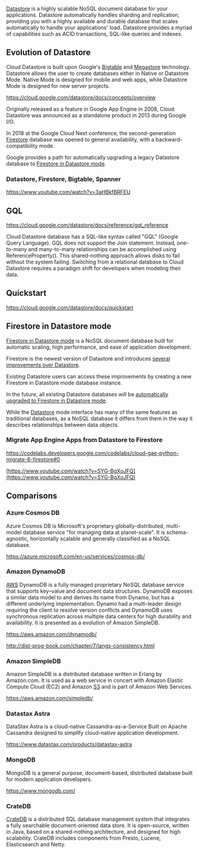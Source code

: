 
[Datastore](https://cloud.google.com/datastore) is a highly scalable NoSQL  document database for your applications. Datastore automatically handles sharding and replication, providing you with a highly available and durable database that scales automatically to handle your applications' load. Datastore provides a myriad of capabilities such as ACID transactions, SQL-like queries and indexes.  



## Evolution of Datastore

Cloud Datastore is built upon Google's [Bigtable](Bigtable) and [Megastore](https://research.google/pubs/pub36971/) technology. Datastore allows the user to create databases either in Native or Datastore Mode. Native Mode is designed for mobile and web apps, while Datastore Mode is designed for new server projects. 

https://cloud.google.com/datastore/docs/concepts/overview

Originally released as a feature in Google App Engine in 2008, Cloud Datastore was announced as a standalone product in 2013 during Google I/O. 

In 2018 at the Google Cloud Next conference, the second-generation [Firestore](Firestore) database was opened to general availability, with a backward-compatibility mode. 

Google provides a path for automatically upgrading a legacy Datastore database to [Firestore in Datastore mode](https://cloud.google.com/datastore/docs). 

### Datastore, Firestore, Bigtable, Spanner

https://www.youtube.com/watch?v=3aHBkfBRFEU

## GQL

https://cloud.google.com/datastore/docs/reference/gql_reference

Cloud Datastore database has a SQL-like syntax called "GQL" (Google Query Language). GQL does not support the Join statement. Instead, one-to-many and many-to-many relationships can be accomplished using ReferenceProperty(). This shared-nothing approach allows disks to fail without the system failing. Switching from a relational database to Cloud Datastore requires a paradigm shift for developers when modeling their data.


## Quickstart

https://cloud.google.com/datastore/docs/quickstart

## Firestore in Datastore mode

[Firestore in Datastore mode](https://cloud.google.com/datastore/docs) is a NoSQL document database built for automatic scaling, high performance, and ease of application development.

Firestore is the newest version of Datastore and introduces [several improvements over Datastore](https://cloud.google.com/datastore/docs/firestore-or-datastore#in_native_mode). 

Existing Datastore users can access these improvements by creating a new Firestore in Datastore mode database instance. 

In the future, all existing Datastore databases will be [automatically upgraded to Firestore in Datastore mode](https://cloud.google.com/datastore/docs/upgrade-to-firestore).

While the [Datastore](https://cloud.google.com/datastore/docs) mode interface has many of the same features as traditional databases, as a NoSQL database it differs from them in the way it describes relationships between data objects.

### Migrate App Engine Apps from Datastore to Firestore

https://codelabs.developers.google.com/codelabs/cloud-gae-python-migrate-6-firestore#0

[https://www.youtube.com/watch?v=SYG-BgXoJFQ](https://www.youtube.com/watch?v=SYG-BgXoJFQ)

## Comparisons

### Azure Cosmos DB

Azure Cosmos DB is Microsoft's proprietary globally-distributed, multi-model database service "for managing data at planet-scale". It is schema-agnostic, horizontally scalable and generally classified as a NoSQL database.

https://azure.microsoft.com/en-us/services/cosmos-db/

### Amazon DynamoDB

[AWS](AWS) DynamoDB is a fully managed proprietary NoSQL database service that supports key–value and document data structures.  DynamoDB exposes a similar data model to and derives its name from Dynamo, but has a different underlying implementation. Dynamo had a multi-leader design requiring the client to resolve version conflicts and DynamoDB uses synchronous replication across multiple data centers for high durability and availability.  It is presented as a evolution of Amazon SimpleDB.

https://aws.amazon.com/dynamodb/

http://dist-prog-book.com/chapter/7/langs-consistency.html

### Amazon SimpleDB

Amazon SimpleDB is a distributed database written in Erlang by Amazon.com. It is used as a web service in concert with Amazon Elastic Compute Cloud (EC2) and Amazon [S3](S3) and is part of Amazon Web Services. 

https://aws.amazon.com/simpledb/

### Datastax Astra

DataStax Astra is a cloud-native Cassandra-as-a-Service Built on Apache Cassandra designed to simplify cloud-native application development.

https://www.datastax.com/products/datastax-astra

### MongoDB

MongoDB is a general purpose, document-based, distributed database built for modern application developers.

https://www.mongodb.com/


### CrateDB

[CrateDB](https://crate.io/)  is a distributed SQL database management system that integrates a fully searchable document-oriented data store. It is open-source, written in Java, based on a shared-nothing architecture, and designed for high scalability. CrateDB includes components from Presto, Lucene, Elasticsearch and Netty.
